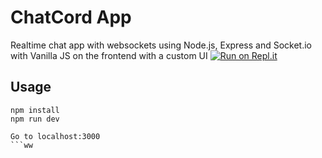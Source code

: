 # ChatCord App
Realtime chat app with websockets using Node.js, Express and Socket.io with Vanilla JS on the frontend with a custom UI
[![Run on Repl.it](https://repl.it/badge/github/enesdemirr2/ChatCord)](https://repl.it/github/enesdemir/ChatCord)
## Usage
```
npm install
npm run dev

Go to localhost:3000
```ww
